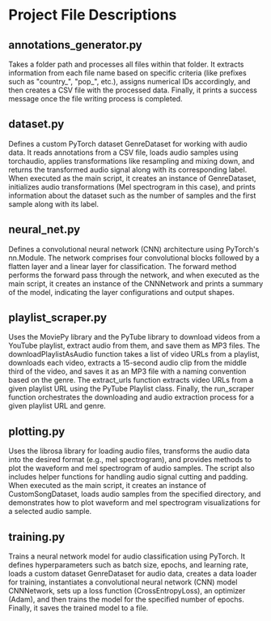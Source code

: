 # Project File Descriptions

## annotations_generator.py

Takes a folder path and processes all files within that folder. It extracts information from each file name based on specific criteria (like prefixes such as "country_", "pop_", etc.), assigns numerical IDs accordingly, and then creates a CSV file with the processed data. Finally, it prints a success message once the file writing process is completed.

## dataset.py

Defines a custom PyTorch dataset GenreDataset for working with audio data. It reads annotations from a CSV file, loads audio samples using torchaudio, applies transformations like resampling and mixing down, and returns the transformed audio signal along with its corresponding label. When executed as the main script, it creates an instance of GenreDataset, initializes audio transformations (Mel spectrogram in this case), and prints information about the dataset such as the number of samples and the first sample along with its label.

## neural_net.py

Defines a convolutional neural network (CNN) architecture using PyTorch's nn.Module. The network comprises four convolutional blocks followed by a flatten layer and a linear layer for classification. The forward method performs the forward pass through the network, and when executed as the main script, it creates an instance of the CNNNetwork and prints a summary of the model, indicating the layer configurations and output shapes.

## playlist_scraper.py

Uses the MoviePy library and the PyTube library to download videos from a YouTube playlist, extract audio from them, and save them as MP3 files. The downloadPlaylistAsAudio function takes a list of video URLs from a playlist, downloads each video, extracts a 15-second audio clip from the middle third of the video, and saves it as an MP3 file with a naming convention based on the genre. The extract_urls function extracts video URLs from a given playlist URL using the PyTube Playlist class. Finally, the run_scraper function orchestrates the downloading and audio extraction process for a given playlist URL and genre.

## plotting.py

Uses the librosa library for loading audio files, transforms the audio data into the desired format (e.g., mel spectrogram), and provides methods to plot the waveform and mel spectrogram of audio samples. The script also includes helper functions for handling audio signal cutting and padding. When executed as the main script, it creates an instance of CustomSongDataset, loads audio samples from the specified directory, and demonstrates how to plot waveform and mel spectrogram visualizations for a selected audio sample.

## training.py

Trains a neural network model for audio classification using PyTorch. It defines hyperparameters such as batch size, epochs, and learning rate, loads a custom dataset GenreDataset for audio data, creates a data loader for training, instantiates a convolutional neural network (CNN) model CNNNetwork, sets up a loss function (CrossEntropyLoss), an optimizer (Adam), and then trains the model for the specified number of epochs. Finally, it saves the trained model to a file.
